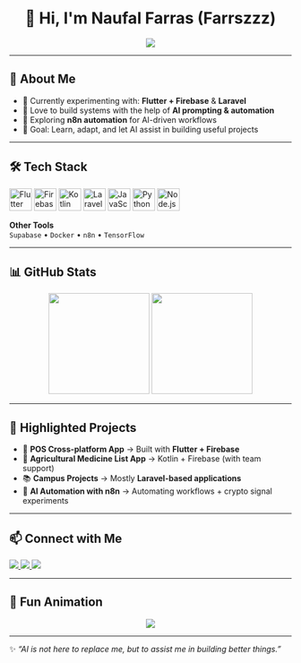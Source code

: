 <!-- Profile README.md for Farrszzz -->

<h1 align="center">👋 Hi, I'm Naufal Farras (Farrszzz)</h1>

<p align="center">
  <a href="https://github.com/DenverCoder1/readme-typing-svg">
    <img src="https://readme-typing-svg.herokuapp.com?font=Fira+Code&weight=600&size=24&pause=1000&color=00C4FF&center=true&vCenter=true&width=600&lines=AI+Prompter+%26+Tech+Explorer;Flutter+%2B+Firebase+Learner;Laravel+For+Campus+Projects;Exploring+AI+Automation+with+n8n+⚡">
  </a>
</p>

---

## 🌟 About Me
- 🔭 Currently experimenting with: **Flutter + Firebase** & **Laravel**  
- 🤖 Love to build systems with the help of **AI prompting & automation**  
- 🔗 Exploring **n8n automation** for AI-driven workflows  
- 🎯 Goal: Learn, adapt, and let AI assist in building useful projects  

---

## 🛠️ Tech Stack
<p align="left">
  <!-- Programming Languages -->
  <img src="https://cdn.jsdelivr.net/gh/devicons/devicon/icons/flutter/flutter-original.svg" width="40" height="40" alt="Flutter"/>
  <img src="https://cdn.jsdelivr.net/gh/devicons/devicon/icons/firebase/firebase-plain.svg" width="40" height="40" alt="Firebase"/>
  <img src="https://cdn.jsdelivr.net/gh/devicons/devicon/icons/kotlin/kotlin-original.svg" width="40" height="40" alt="Kotlin"/>
  <img src="https://cdn.jsdelivr.net/gh/devicons/devicon/icons/laravel/laravel-plain.svg" width="40" height="40" alt="Laravel"/>
  <img src="https://cdn.jsdelivr.net/gh/devicons/devicon/icons/javascript/javascript-original.svg" width="40" height="40" alt="JavaScript"/>
  <img src="https://cdn.jsdelivr.net/gh/devicons/devicon/icons/python/python-original.svg" width="40" height="40" alt="Python"/>
  <img src="https://cdn.jsdelivr.net/gh/devicons/devicon/icons/nodejs/nodejs-original.svg" width="40" height="40" alt="Node.js"/>
</p>

**Other Tools**  
`Supabase` • `Docker` • `n8n` • `TensorFlow`

---

## 📊 GitHub Stats
<p align="center">
  <img src="https://github-readme-stats.vercel.app/api?username=Farrszzz&show_icons=true&theme=tokyonight" height="180px"/>
  <img src="https://github-readme-stats.vercel.app/api/top-langs/?username=Farrszzz&layout=compact&theme=tokyonight" height="180px"/>
</p>

---

## 🚀 Highlighted Projects
- 🛒 **POS Cross-platform App** → Built with **Flutter + Firebase**  
- 🌱 **Agricultural Medicine List App** → Kotlin + Firebase (with team support)  
- 📚 **Campus Projects** → Mostly **Laravel-based applications**  
- 🤖 **AI Automation with n8n** → Automating workflows + crypto signal experiments  

---

## 📫 Connect with Me
<p>
  <a href="https://www.linkedin.com/" target="_blank">
    <img src="https://img.shields.io/badge/LinkedIn-blue?logo=linkedin&logoColor=white" />
  </a>
  <a href="https://www.instagram.com/naufalfarraswt" target="_blank">
    <img src="https://img.shields.io/badge/Instagram-%23E4405F.svg?&logo=instagram&logoColor=white" />
  </a>
  <a href="mailto:the.naufalfarras03@gmail.com">
    <img src="https://img.shields.io/badge/Email-D14836?logo=gmail&logoColor=white" />
  </a>
</p>

---

## 🎵 Fun Animation
<p align="center">
  <img src="https://capsule-render.vercel.app/api?type=waving&color=0:00C4FF,100:090979&height=120&section=footer" />
</p>

---

✨ _“AI is not here to replace me, but to assist me in building better things.”_
